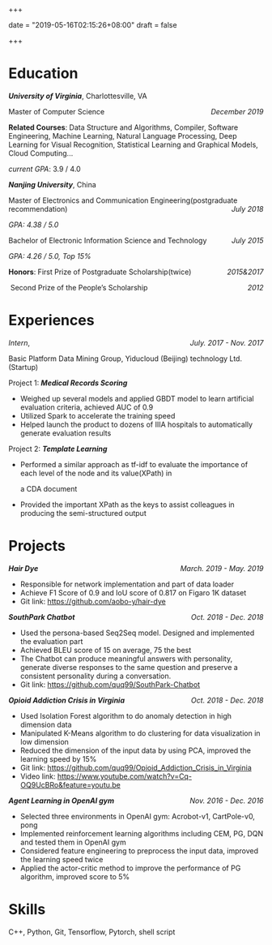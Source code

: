 +++

date = "2019-05-16T02:15:26+08:00"
draft = false

+++

# Education

***University of Virginia***, Charlottesville, VA

Master of Computer Science  <span style="float:right;">*December 2019*</span>

**Related Courses**: Data Structure and Algorithms, Compiler, Software Engineering, Machine Learning, Natural Language Processing, Deep Learning for Visual Recognition, Statistical Learning and Graphical Models, Cloud Computing...

*current GPA*: 3.9 / 4.0

***Nanjing University***, China

Master of Electronics and Communication Engineering(postgraduate recommendation)  <span style="float:right;">*July 2018*</span>

*GPA: 4.38 / 5.0*

Bachelor of Electronic Information Science and Technology 	<span style="float:right;">*July 2015*</span>

*GPA: 4.26 / 5.0, Top 15%*

**Honors**:  First Prize of Postgraduate Scholarship(twice) <span style="float:right;">*2015&2017*</span>

​		 Second Prize of the People’s Scholarship<span style="float:right;">*2012*</span>

# Experiences

*Intern*, <span style="float:right;">*July. 2017 - Nov. 2017*</span>

Basic Platform Data Mining Group, Yiducloud (Beijing) technology Ltd. (Startup) 

Project 1: ***Medical Records Scoring*** 

- Weighed up several models and applied GBDT model to learn artificial evaluation criteria, achieved AUC of 0.9 
- Utilized Spark to accelerate the training speed 
- Helped launch the product to dozens of IIIA hospitals to automatically generate evaluation results

Project 2: ***Template Learning*** 

- Performed a similar approach as tf-idf to evaluate the importance of each level of the node and its value(XPath) in 

  a CDA document 

- Provided the important XPath as the keys to assist colleagues in producing the semi-structured output 

# Projects

***Hair Dye***<span style="float:right;">*March. 2019 - May. 2019*</span>

* Responsible for network implementation and part of data loader 
* Achieve F1 Score of 0.9 and IoU score of 0.817 on Figaro 1K dataset
* Git link: https://github.com/aobo-y/hair-dye



***SouthPark Chatbot***<span style="float:right;">*Oct. 2018 - Dec. 2018*</span>

- Used the persona-based Seq2Seq model. Designed and implemented the evaluation part
- Achieved BLEU score of 15 on average, 75 the best 
- The Chatbot can produce meaningful answers with personality, generate diverse responses to the same question and preserve a consistent personality during a conversation. 
- Git link: https://github.com/quq99/SouthPark-Chatbot 



***Opioid Addiction Crisis in Virginia***<span style="float:right;">*Oct. 2018 - Dec. 2018*</span>

- Used Isolation Forest algorithm to do anomaly detection in high dimension data 
- Manipulated K-Means algorithm to do clustering for data visualization in low dimension 
- Reduced the dimension of the input data by using PCA, improved the learning speed by 15% 
- Git link: https://github.com/quq99/Opioid_Addiction_Crisis_in_Virginia 
- Video link: https://www.youtube.com/watch?v=Cq-OQ9UcBRo&feature=youtu.be 



***Agent Learning in OpenAI gym***<span style="float:right;">*Nov. 2016 - Dec. 2016*</span>

- Selected three environments in OpenAI gym: Acrobot-v1, CartPole-v0, pong 
- Implemented reinforcement learning algorithms including CEM, PG, DQN and tested them in OpenAI gym 
- Considered feature engineering to preprocess the input data, improved the learning speed twice 
- Applied the actor-critic method to improve the performance of PG algorithm, improved score to 5% 

# Skills

C++, Python, Git, Tensorflow, Pytorch, shell script
